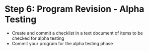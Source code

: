 # Step 6: Program Revision - Alpha Testing

* Create and commit a checklist in a text document of items to be checked for alpha testing
* Commit your program for the alpha testing phase
